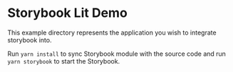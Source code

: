 # Storybook Lit Demo

This example directory represents the application you wish to integrate storybook into.

Run `yarn install` to sync Storybook module with the source code and run `yarn storybook` to start the Storybook.
